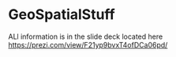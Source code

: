 # GeoSpatialStuff

ALl information is in the slide deck located here https://prezi.com/view/F21yp9bvxT4ofDCa06pd/
